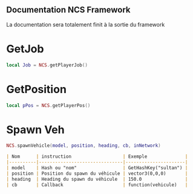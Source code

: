 
## Documentation NCS Framework

La documentation sera totalement finit à la sortie du framework

# GetJob

```lua
local Job = NCS.getPlayerJob()
```

# GetPosition

```lua
local pPos = NCS.getPlayerPos()
```
# Spawn Veh
```lua
NCS.spawnVehicle(model, position, heading, cb, inNetwork)
```
```md
| Nom      | instruction                   | Exemple              |
|----------|-------------------------------|----------------------|
| model    | Hash ou "nom"                 | GetHashKey("sultan") |
| position | Position du spawn du véhicule | vector3(0,0,0)       |
| heading  | Heading du spawn du véhicule  | 150.0                |
| cb       | Callback                      | function(vehicule)   |
```
